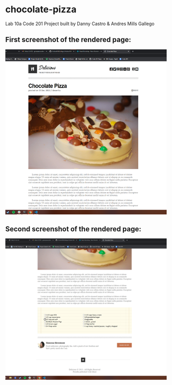 # chocolate-pizza

Lab 10a Code 201
Project built by Danny Castro & Andres Mills Gallego

## First screenshot of the rendered page:

![Chocolate](./images/chocPizza1.png)

## Second screenshot of the rendered page:

![Chocolate](./images/chocPizza2.png)